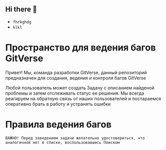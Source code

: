 ## Hi there 👋

<!--
**ifox777/ifox777** is a ✨ _special_ ✨ repository because its `README.md` (this file) appears on your GitHub profile.

Here are some ideas to get you started:

- 🔭 I’m currently working on ...
- 🌱 I’m currently learning ...
- 👯 I’m looking to collaborate on ...
- 🤔 I’m looking for help with ...
- 💬 Ask me about ...
- 📫 How to reach me: ...
- 😄 Pronouns: ...
- ⚡ Fun fact: ...
-->
* `fhrkghdg`
* `klkl`
  
# Пространство для ведения багов GitVerse

Привет!
Мы, команда разработки GitVerse, данный репозиторий предназначен для создания, ведения и контроля багов GitVerse

Любой пользователь может создать Задачу с описанием найденой проблемы и затем отслеживать статус ее решения.
Мы всегда реагируем на обратную связь от наших пользователей и постараемся оперативно брать в работу и устранять ошибки

# Правила ведения багов 


`ВАЖНО! Перед заведением задачи желательно удостовериться, что аналогичной нет в списке, воспользовавшись Поиском`

